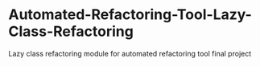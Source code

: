 # Automated-Refactoring-Tool-Lazy-Class-Refactoring
Lazy class refactoring module for automated refactoring tool final project
